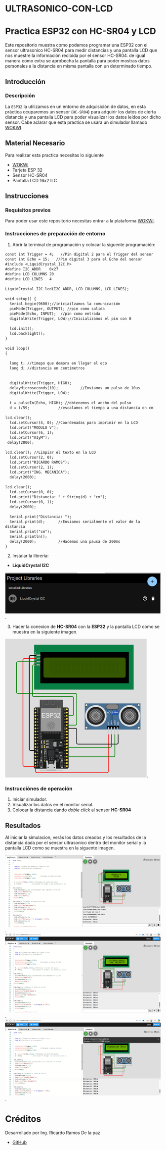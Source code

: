 # ULTRASONICO-CON-LCD

# Practica ESP32 con HC-SR04 y LCD
Este repositorio muestra como podemos programar una ESP32 con el sensor ultrasonico HC-SR04 para medir distancias y una pantalla LCD que nos muestre la información recibida por el sensor  HC-SR04. de igual manera como extra se aprobecha la pantalla para poder mostras datos personales a la distancia en misma pantalla con un determinado tiempo.

## Introducción

### Descripción

La ```ESP32``` la utilizamos en un entorno de adquisición de datos, en esta práctica ocuparemos un sensor (```HC-SR04```) para adquirir los datos de cierta distancia y una pantalla LCD para poder visualizar los datos leídos por dicho sensor.  Cabe aclarar que esta practica se usara un simulador llamado [WOKWI](https://https://wokwi.com/).


## Material Necesario

Para realizar esta practica necesitas lo siguiente

- [WOKWI](https://https://wokwi.com/)
- Tarjeta ESP 32
- Sensor HC-SR04
- Pantalla LCD 16x2 ILC



## Instrucciones

### Requisitos previos

Para poder usar este repositorio necesitas entrar a la plataforma [WOKWI](https://https://wokwi.com/).


### Instrucciones de preparación de entorno 

1. Abrir la terminal de programación y colocar la siguente programación:

```
const int Trigger = 4;   //Pin digital 2 para el Trigger del sensor
const int Echo = 15;   //Pin digital 3 para el Echo del sensor
#include <LiquidCrystal_I2C.h>
#define I2C_ADDR    0x27
#define LCD_COLUMNS 20
#define LCD_LINES   4

LiquidCrystal_I2C lcd(I2C_ADDR, LCD_COLUMNS, LCD_LINES);

void setup() {
  Serial.begin(9600);//iniciailzamos la comunicación
  pinMode(Trigger, OUTPUT); //pin como salida
  pinMode(Echo, INPUT);  //pin como entrada
  digitalWrite(Trigger, LOW);//Inicializamos el pin con 0

  lcd.init();
  lcd.backlight();
}

void loop()
{

  long t; //timepo que demora en llegar el eco
  long d; //distancia en centimetros


  digitalWrite(Trigger, HIGH);
  delayMicroseconds(10);          //Enviamos un pulso de 10us
  digitalWrite(Trigger, LOW);
  
  t = pulseIn(Echo, HIGH); //obtenemos el ancho del pulso
  d = t/59;             //escalamos el tiempo a una distancia en cm
  
lcd.clear(); 
  lcd.setCursor(4, 0); //Coordenadas para imprimir en la LCD
  lcd.print("MODULO V");
  lcd.setCursor(6, 1);
  lcd.print("AIyM");
 delay(2000);

lcd.clear(); //Limpiar el texto en la LCD
  lcd.setCursor(2, 0);
  lcd.print("RICARDO RAMOS");
  lcd.setCursor(2, 1);
  lcd.print("ING. MECANICA");
  delay(2000);
  
lcd.clear();
  lcd.setCursor(0, 0);
  lcd.print("Distancia: " + String(d) + "cm");
  lcd.setCursor(0, 1);
  delay(2000);

  Serial.print("Distancia: ");
  Serial.print(d);      //Enviamos serialmente el valor de la distancia
  Serial.print("cm");
  Serial.println();
  delay(2000);          //Hacemos una pausa de 200ms
}
```
2. Instalar la librería:
- **LiquidCrystal I2C**

![](https://github.com/Ricardoramosdelapaz/ULTRASONICO-CON-LCD/blob/main/LIB%203.PNG?raw=true).

3. Hacer la conexion de **HC-SR04** con la **ESP32** y la pantalla LCD como se muestra en la siguiente imagen.

![](https://github.com/Ricardoramosdelapaz/ULTRASONICO-CON-LCD/blob/main/CON%203.PNG?raw=true).

### Instrucciónes de operación

1. Iniciar simulador.
2. Visualizar los datos en el monitor serial.
3. Colocar la distancia dando *doble click* al sensor **HC-SR04** 

## Resultados

Al iniciar la simulacion, verás los datos creados y los resultados de la distancia dada por el sensor ultrasonico dentro del monitor serial y la pantalla LCD como se muestra en la siguente imagen.

![](https://github.com/Ricardoramosdelapaz/ULTRASONICO-CON-LCD/blob/main/RES3.PNG?raw=true).
![](https://github.com/Ricardoramosdelapaz/ULTRASONICO-CON-LCD/blob/main/RES3.1.PNG?raw=true).
![](https://github.com/Ricardoramosdelapaz/ULTRASONICO-CON-LCD/blob/main/RES3.2.PNG?raw=true).



# Créditos

Desarrollado por Ing. Ricardo Ramos De la paz

- [GitHub](https://github.com/Ricardoramosdelapaz)
